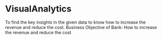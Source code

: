 # VisualAnalytics
To find the key insights in the given data to know how to increase the revenue and reduce the cost. Business Objective of Bank: How to increase the revenue and reduce the cost
